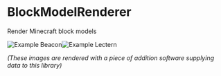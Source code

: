 # BlockModelRenderer
Render Minecraft block models

![Example Beacon](https://imgur.com/loHqLHB.png)![Example Lectern](https://imgur.com/pPaEpCt.png)

*(These images are rendered with a piece of addition software supplying data to this library)*

